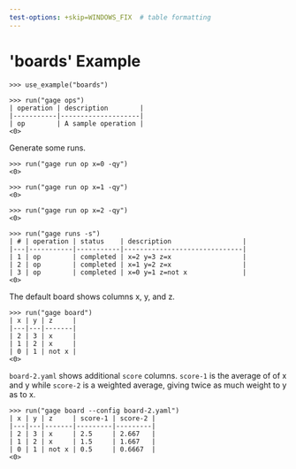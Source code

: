 ```yaml
---
test-options: +skip=WINDOWS_FIX  # table formatting
---
```


# 'boards' Example

    >>> use_example("boards")

    >>> run("gage ops")
    | operation | description        |
    |-----------|--------------------|
    | op        | A sample operation |
    <0>

Generate some runs.

    >>> run("gage run op x=0 -qy")
    <0>

    >>> run("gage run op x=1 -qy")
    <0>

    >>> run("gage run op x=2 -qy")
    <0>

    >>> run("gage runs -s")
    | # | operation | status    | description                  |
    |---|-----------|-----------|------------------------------|
    | 1 | op        | completed | x=2 y=3 z=x                  |
    | 2 | op        | completed | x=1 y=2 z=x                  |
    | 3 | op        | completed | x=0 y=1 z=not x              |
    <0>

The default board shows columns x, y, and z.

    >>> run("gage board")
    | x | y | z     |
    |---|---|-------|
    | 2 | 3 | x     |
    | 1 | 2 | x     |
    | 0 | 1 | not x |
    <0>

`board-2.yaml` shows additional `score` columns. `score-1` is the
average of of x and y while `score-2` is a weighted average, giving
twice as much weight to y as to x.

    >>> run("gage board --config board-2.yaml")
    | x | y | z     | score-1 | score-2 |
    |---|---|-------|---------|---------|
    | 2 | 3 | x     | 2.5     | 2.667   |
    | 1 | 2 | x     | 1.5     | 1.667   |
    | 0 | 1 | not x | 0.5     | 0.6667  |
    <0>
